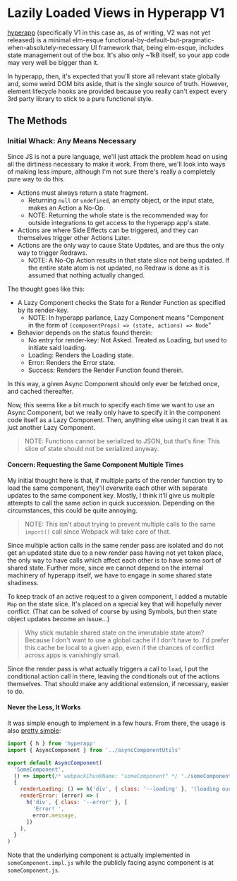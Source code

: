 Lazily Loaded Views in Hyperapp V1
==================================

[hyperapp](https://github.com/jorgebucaran/hyperapp) (specifically V1 in this case as, as of writing, V2 was not yet released) is a minimal elm-esque functional-by-default-but-pragmatic-when-absolutely-necessary UI framework that, being elm-esque, includes state management out of the box.  It's also only ~1kB itself, so your app code may very well be bigger than it.

In hyperapp, then, it's expected that you'll store all relevant state globally and, some weird DOM bits aside, that is the single source of truth.  However, element lifecycle hooks are provided because you really can't expect every 3rd party library to stick to a pure functional style.



## The Methods


### Initial Whack: Any Means Necessary

Since JS is not a pure language, we'll just attack the problem head on using all the dirtiness necessary to make it work.  From there, we'll look into ways of making less impure, although I'm not sure there's really a completely pure way to do this.

- Actions must always return a state fragment.
  - Returning `null` or `undefined`, an empty object, or the input state, makes an Action a No-Op.
  - NOTE: Returning the whole state is the recommended way for outside integrations to get access to the hyperapp app's state.
- Actions are where Side Effects can be triggered, and they can themselves trigger other Actions Later.
- Actions are the only way to cause State Updates, and are thus the only way to trigger Redraws.
  - NOTE: A No-Op Action results in that state slice not being updated.  If the entire state atom is not updated, no Redraw is done as it is assumed that nothing actually changed.

The thought goes like this:
- A Lazy Component checks the State for a Render Function as specified by its render-key.
  - NOTE: In hyperapp parlance, Lazy Component means "Component in the form of `(componentProps) => (state, actions) => Node`"
- Behavior depends on the status found therein:
  - No entry for render-key: Not Asked.  Treated as Loading, but used to initiate said loading.
  - Loading: Renders the Loading state.
  - Error: Renders the Error state.
  - Success: Renders the Render Function found therein.

In this way, a given Async Component should only ever be fetched once, and cached thereafter.

Now, this seems like a bit much to specify each time we want to use an Async Component, but we really only have to specify it in the component code itself as a Lazy Component.  Then, anything else using it can treat it as just another Lazy Component.

> NOTE: Functions cannot be serialized to JSON, but that's fine: This slice of state should not be serialized anyway.

#### Concern: Requesting the Same Component Multiple Times

My initial thought here is that, if multiple parts of the render function try to load the same component, they'll overwrite each other with separate updates to the same component key.  Mostly, I think it'll give us multiple attempts to call the same action in quick succession.  Depending on the circumstances, this could be quite annoying.

> NOTE: This isn't about trying to prevent multiple calls to the same `import()` call since Webpack will take care of that.

Since multiple action calls in the same render pass are isolated and do not get an updated state due to a new render pass having not yet taken place, the only way to have calls which affect each other is to have some sort of shared state.  Further more, since we cannot depend on the internal machinery of hyperapp itself, we have to engage in some shared state shadiness.

To keep track of an active request to a given component, I added a mutable `Map` on the state slice.  It's placed on a special key that will hopefully never conflict.  (That can be solved of course by using Symbols, but then state object updates become an issue...)

> Why stick mutable shared state on the immutable state atom?  Because I don't want to use a global cache if I don't have to.  I'd prefer this cache be local to a given app, even if the chances of conflict across apps is vanishingly small.

Since the render pass is what actually triggers a call to `load`, I put the conditional action call in there, leaving the conditionals out of the actions themselves.  That should make any additional extension, if necessary, easier to do.

#### Never the Less, It Works

It was simple enough to implement in a few hours.  From there, the usage is also [pretty simple](./src/components/someComponent.js):

```js
import { h } from 'hyperapp'
import { AsyncComponent } from '../asyncComponentUtils'

export default AsyncComponent(
  'SomeComponent',
  () => import(/* webpackChunkName: "someComponent" */ './someComponent.impl'),
  {
    renderLoading: () => h('div', { class: '--loading' }, '(loading our component...)'),
    renderError: (error) => (
      h('div', { class: '--error' }, [
        'Error! ',
        error.message,
      ])
    ),
  }
)
```

Note that the underlying component is actually implemented in `someComponent.impl.js` while the publicly facing async component is at `someComponent.js`.
